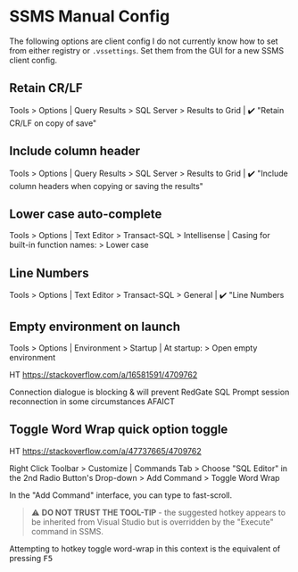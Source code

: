 # SSMS Manual Config

The following options are client config I do not currently know how to set from either registry or `.vssettings`. Set them from the GUI for a new SSMS client config.

## Retain CR/LF

Tools > Options | Query Results > SQL Server > Results to Grid | :heavy_check_mark: "Retain CR/LF on copy of save"

## Include column header

Tools > Options | Query Results > SQL Server > Results to Grid | :heavy_check_mark: "Include column headers when copying or saving the results"

## Lower case auto-complete

Tools > Options | Text Editor > Transact-SQL > Intellisense | Casing for built-in function names: > Lower case

## Line Numbers

Tools > Options | Text Editor > Transact-SQL > General | :heavy_check_mark: "Line Numbers

## Empty environment on launch

Tools > Options | Environment > Startup | At startup: > Open empty environment

HT https://stackoverflow.com/a/16581591/4709762 

Connection dialogue is blocking & will prevent RedGate SQL Prompt session reconnection in some circumstances AFAICT

## Toggle Word Wrap quick option toggle

HT https://stackoverflow.com/a/47737665/4709762

Right Click Toolbar > Customize | Commands Tab > Choose "SQL Editor" in the 2nd Radio Button's Drop-down > Add Command > Toggle Word Wrap

In the "Add Command" interface, you can type to fast-scroll.

> ⚠️ **DO NOT TRUST THE TOOL-TIP** - the suggested hotkey appears to be inherited from Visual Studio but is overridden by the "Execute" command in SSMS.

Attempting to hotkey toggle word-wrap in this context is the equivalent of pressing <kbd>F5</kbd>
